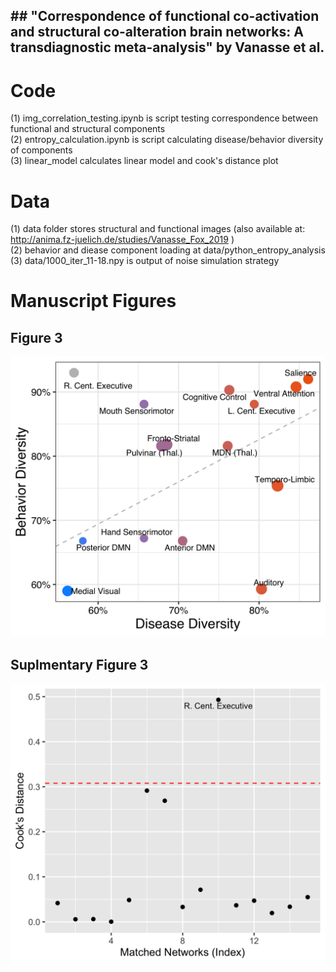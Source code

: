 ## ## "Correspondence of functional co-activation and structural co-alteration brain networks: A transdiagnostic meta-analysis" by Vanasse et al.
# Code
(1) img_correlation_testing.ipynb is script testing correspondence between functional and structural components <br />
(2) entropy_calculation.ipynb is script calculating disease/behavior diversity of components <br /> 
(3) linear_model calculates linear model and cook's distance plot <br />

# Data
(1) data folder stores structural and functional images (also available at: http://anima.fz-juelich.de/studies/Vanasse_Fox_2019 ) <br />
(2) behavior and diease component loading at data/python_entropy_analysis <br />
(3) data/1000_iter_11-18.npy is output of noise simulation strategy <br /> 

# Manuscript Figures
## Figure 3
![Figure 3](figures/linear_model.png)

## Suplmentary Figure 3
![Suplementary Figure 3](figures/sup_figure_3.png)

